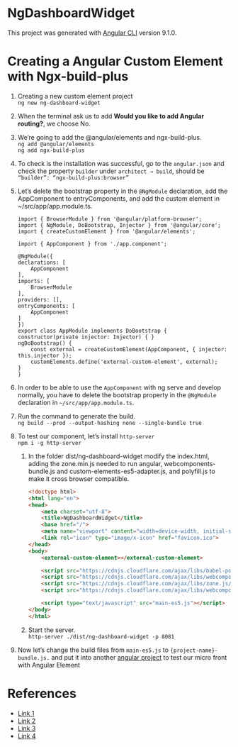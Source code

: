 # NgDashboardWidget
This project was generated with [Angular CLI](https://github.com/angular/angular-cli) version 9.1.0.

# Creating a Angular Custom Element with Ngx-build-plus
1. Creating a new custom element project  
`ng new ng-dashboard-widget`

2. When the terminal ask us to add **Would you like to add Angular routing?**, we choose No.  

3. We’re going to add the @angular/elements and ngx-build-plus.  
`ng add @angular/elements`  
`ng add ngx-build-plus`

4. To check is the installation was successful, go to the `angular.json` and check the property `builder` under `architect → build`, should be `“builder”: “ngx-build-plus:browser”`

5. Let’s delete the bootstrap property in the `@NgModule` declaration, add the AppComponent to entryComponents, and add the custom element in ~/src/app/app.module.ts.  
    ```TSX
    import { BrowserModule } from '@angular/platform-browser';
    import { NgModule, DoBootstrap, Injector } from '@angular/core';
    import { createCustomElement } from '@angular/elements';

    import { AppComponent } from './app.component';

    @NgModule({
    declarations: [
        AppComponent
    ],
    imports: [
        BrowserModule
    ],
    providers: [],
    entryComponents: [
        AppComponent
    ]
    })
    export class AppModule implements DoBootstrap {
    constructor(private injector: Injector) { }
    ngDoBootstrap() {
        const external = createCustomElement(AppComponent, { injector: this.injector });
        customElements.define('external-custom-element', external);
    }
    }

    ```

6. In order to be able to use the `AppComponent` with ng serve and develop normally, you have to delete the bootstrap property in the `@NgModule` declaration in `~/src/app/app.module.ts`. 

7. Run the command to generate the build.  
`ng build --prod --output-hashing none --single-bundle true`

8. To test our component, let’s install `http-server`  
`npm i -g http-server`

    1. In the folder dist/ng-dashboard-widget modify the index.html, adding the zone.min.js needed to run angular, webcomponents-bundle.js and custom-elements-es5-adapter.js, and polyfill.js to make it cross browser compatible.    

        ```HTML
        <!doctype html>
        <html lang="en">
        <head>
            <meta charset="utf-8">
            <title>NgDashboardWidget</title>
            <base href="/">
            <meta name="viewport" content="width=device-width, initial-scale=1">
            <link rel="icon" type="image/x-icon" href="favicon.ico">
        </head>
        <body>
            <external-custom-element></external-custom-element>

            <script src="https://cdnjs.cloudflare.com/ajax/libs/babel-polyfill/7.4.4/polyfill.js"></script>
            <script src="https://cdnjs.cloudflare.com/ajax/libs/webcomponentsjs/2.2.10/webcomponents-bundle.js"></script>
            <script src="https://cdnjs.cloudflare.com/ajax/libs/zone.js/0.9.1/zone.min.js"></script>
            <script src="https://cdnjs.cloudflare.com/ajax/libs/webcomponentsjs/2.2.10/custom-elements-es5-adapter.js"></script>

            <script type="text/javascript" src="main-es5.js"></script>
        </body>
        </html>
        ```   
    2. Start the server.  
    `http-server ./dist/ng-dashboard-widget -p 8081`

9. Now let’s change the build files from `main-es5.js` to `{project-name}-bundle.js.` and put it into another [angular project](https://github.com/ccchen1991/ng-dashboard-shell/tree/master/src/assets) to test our micro front with Angular Element  

# References
* [Link 1](https://dzone.com/articles/build-micro-front-ends-using-angular-elements-the)
* [Link 2](https://medium.com/@het/micro-front-end-with-angular-elements-web-components-c56b7a235bcb)
* [Link 3](https://github.com/manfredsteyer/ngx-build-plus#advanced-example-externals-and-angular-elements)
* [Link 4](https://www.angulararchitects.io/aktuelles/your-options-for-building-angular-elements/)